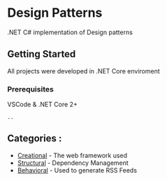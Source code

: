 # Design Patterns

.NET C# implementation of Design patterns

## Getting Started

All projects were developed in .NET Core enviroment

### Prerequisites

VSCode & .NET Core 2+
```
..
```

## Categories : 

* [Creational](http://www.dropwizard.io/1.0.2/docs/) - The web framework used
* [Structural](https://maven.apache.org/) - Dependency Management
* [Behavioral](https://rometools.github.io/rome/) - Used to generate RSS Feeds